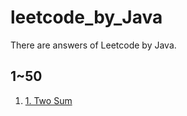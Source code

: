 # leetcode_by_Java

There are answers of Leetcode by Java.

## 1~50
1. [ 1. Two Sum]("https://github.com/HyejeanMOON/leetcode_by_Java/blob/master/1~50/1.%20Two%20Sum.md")
